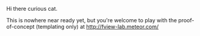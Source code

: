 Hi there curious cat.

This is nowhere near ready yet, but you're welcome to play with the
proof-of-concept (templating only) at http://fview-lab.meteor.com/
